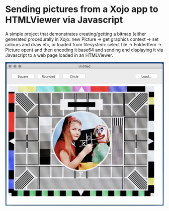 # Sending pictures from a Xojo app to HTMLViewer via Javascript

A simple project that demonstrates creating/getting a bitmap (either generated procedurally in Xojo: new Picture → get graphics context → set colours and draw etc, or loaded from filesystem: select file → FolderItem → Picture open) and then encoding it base64 and sending and displaying it via Javascript to a web page loaded in an HTMLViewer.

![Screenshot](/images/Screenshot.jpg)

